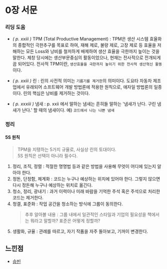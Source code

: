 # 0장 서문

### 리딩 도움
- _( p. xxiii )_ TPM (Total Productive Management) : TPM은 생산 시스템 효율화의 종합적인 극한추구를 목표로 하여, 재해 제로, 불량 제로, 고장 제로 등 효율을 저해하는 모든 Loss와 낭비를 철저하게 배제하여 생산 효율을 극한까지 높이는 것을 말한다. 제창 당시에는 생산부문중심의 활동이었으나, 현재는 전사적으로 전개되게끔 되어있다. 전사적 TPM이란, `생산효율을 극한까지 높이기 위한 전사적 생산혁신 활동` 이다.


- _( p. xxiii )_ 린 : 린의 사전적 의미는 `기름기를 제거한`의 의미이다. 도요타 자동차 제조업에서 유래되어 소프트웨어 개발 방법론에 적용한 원칙으로, 애자일 방법론의 일종이다. 린의 핵심은 낭비를 제거하는 것이다.


- _( p. xxxiii )_ 냄새 : p. xxii 에서 말하는 냄새는 흔히들 말하는 '냄새가 난다. 구린 냄새가 난다.' 할 때의 냄새이다. 예) `코드에서 나는 나쁜 냄새`

### 정리

#### 5S 원칙
> TPM을 지탱하는 5가지 규율로, 사실상 린의 토대이다.  
> 5S 원칙은 선택이 아니라 필수다.
1. 정리, 조직, 정렬 : 적절한 명명법 등과 같은 방법을 사용해 무엇이 어디에 있는지 알아야 한다.
2. 정돈, 단정함, 체계화 : 코드는 누구나 예상하는 위치에 있어야 한다. 그렇지 않으면 다시 정돈해 누구나 예상하는 위치로 옮긴다.
3. 청소, 정리, 광내기 : 과거 이력이나 미래 바람을 기억한 주석 혹은 주석으로 처리한 코드는 제거한다.
4. 청결, 표준화 : 작업 공간을 청소하는 방식에 그룹이 동의한다.
   > 추후 알아볼 내용 : 그룹 내에서 일관적인 스타일과 기업의 필요성을 책에서는 뭐라고 말할까? 표준은 어떻게 정할까?
5. 생활화, 규율 : 관례를 따르고, 자기 작품을 자주 돌아보고, 기꺼이 변경한다.

## 느낀점

- [승빈](./wsb.md)